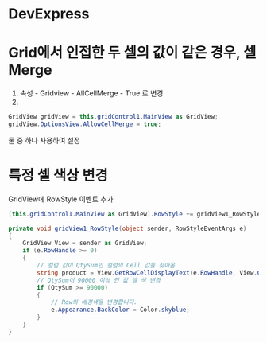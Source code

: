 # DevExpress


# Grid에서 인접한 두 셀의 값이 같은 경우, 셀 Merge

1. 속성 - Gridview - AllCellMerge - True 로 변경
2.
```csharp
GridView gridView = this.gridControl1.MainView as GridView;
gridView.OptionsView.AllowCellMerge = true;
```
둘 중 하나 사용하여 설정

# 특정 셀 색상 변경

GridView에 RowStyle 이벤트 추가

```csharp
(this.gridControl1.MainView as GridView).RowStyle += gridView1_RowStyle;
```

```csharp
private void gridView1_RowStyle(object sender, RowStyleEventArgs e)
{
    GridView View = sender as GridView;
    if (e.RowHandle >= 0)
    {
        // 컬럼 값이 QtySum인 컬럼의 Cell 값을 찾아옴
        string product = View.GetRowCellDisplayText(e.RowHandle, View.Columns["QtySum"]);
        // QtySum이 90000 이상 인 값 셀 색 변경
        if (QtySum >= 90000)
        {
            // Row의 배경색을 변경합니다.
            e.Appearance.BackColor = Color.skyblue;
        }
    }
}
```
